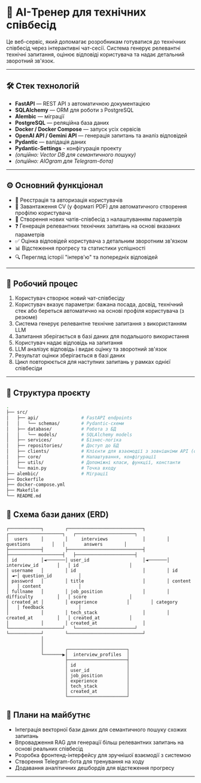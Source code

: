 # 🤖 AI-Тренер для технічних співбесід

Це веб-сервіс, який допомагає розробникам готуватися до технічних співбесід через інтерактивні чат-сесії. Система генерує релевантні технічні запитання, оцінює відповіді користувача та надає детальний зворотний зв'язок.

---

## 🛠 Стек технологій

- **FastAPI** — REST API з автоматичною документацією
- **SQLAlchemy** — ORM для роботи з PostgreSQL
- **Alembic** — міграції
- **PostgreSQL** — реляційна база даних
- **Docker / Docker Compose** — запуск усіх сервісів
- **OpenAI API / Gemini API** — генерація запитань та аналіз відповідей
- **Pydantic** — валідація даних
- **Pydantic-Settings** - конфігурація проекту
- *(опційно: Vector DB для семантичного пошуку)*
- *(опційно: AIOgram для Telegram-бота)*

---

## ⚙️ Основний функціонал

- 👤 Реєстрація та авторизація користувачів
- 📄 Завантаження CV (у форматі PDF) для автоматичного створення профілю користувача
- 💬 Створення нових чатів-співбесід з налаштуванням параметрів
- ❓ Генерація релевантних технічних запитань на основі вказаних параметрів
- ✅ Оцінка відповідей користувача з детальним зворотним зв'язком
- 📊 Відстеження прогресу та статистики успішності
- 🔍 Перегляд історії "інтерв'ю" та попередніх відповідей

---

## 🔄 Робочий процес

1. Користувач створює новий чат-співбесіду
2. Користувач вказує параметри: бажана посада, досвід, технічний стек або береться автоматично на основі профіля користувача (з резюме)
3. Система генерує релевантне технічне запитання з використанням LLM
4. Запитання зберігається в базі даних для подальшого використання
5. Користувач надає відповідь на запитання
6. LLM аналізує відповідь і видає оцінку та зворотний зв'язок
7. Результат оцінки зберігається в базі даних
8. Цикл повторюється для наступних запитань у рамках однієї співбесіди

---

## 📂 Структура проєкту

```bash
.
├── src/
│   ├── api/                # FastAPI endpoints
│   │   └── schemas/        # Pydantic-схеми
│   ├── database/           # Робота з БД
│   │   └── models/         # SQLAlchemy models
│   ├── services/           # Бізнес-логіка
│   ├── repositories/       # Доступ до БД
│   ├── clients/            # Клієнти для взаємодії з зовнішніми API (openai api)
│   ├── core/               # Налаштування, конфігурації
│   ├── utils/              # Допоміжні класи, функції, константи
│   └── main.py             # Точка входу
├── alembic/                # Міграції
├── Dockerfile
├── docker-compose.yml
├── Makefile
└── README.md
```

## 🧭 Схема бази даних (ERD)
```
┌────────────┐        ┌────────────────────────────┐        ┌────────────────────┐   ┌──────────────────────┐ 
│  users     │        │     interviews             │        │   questions        │   │       answers        │
├────────────┤        ├────────────────────────────┤        ├────────────────────┤   ├──────────────────────┤
│ id         │◄───────│ user_id                    │◄───────│ interview_id       │   │ id                   │
│ username   │        │ id                         │        │ id                 │ ◄─│ question_id          │
│ password   │        │ title                      │        │ content            │   │ content              │
│ fullname   │        │ job_position               │        │ difficulty         │   │ score                │
│ created_at │        │ experience           │        │ category           │   │ feedback             │
│            │        │ tech_stack                 │        │ created_at         │   │ created_at           │
│            │        │ created_at                 │        └────────────────────┘   └──────────────────────┘
└────────────┘        └────────────────────────────┘                 
             │                                                       
             │                                                    
             │        ┌──────────────────────┐                       
             └───────▶│  interview_profiles  │                       
                      ├──────────────────────┤                       
                      │ id                   │                       
                      │ user_id              │                       
                      │ job_position         │                       
                      │ experience           │         
                      │ tech_stack           │                      
                      │ created_at           │                       
                      └──────────────────────┘                       
```

## 🚀 Плани на майбутнє

- Інтеграція векторної бази даних для семантичного пошуку схожих запитань
- Впровадження RAG для генерації більш релевантних запитань на основі реальних співбесід
- Розробка фронтенд-інтерфейсу для зручнішої взаємодії з системою
- Створення Telegram-бота для тренування на ходу
- Додавання аналітичних дешбордів для відстеження прогресу

---
